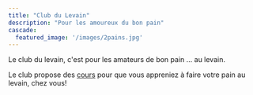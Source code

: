 ```yaml
---
title: "Club du Levain"
description: "Pour les amoureux du bon pain"
cascade:
  featured_image: '/images/2pains.jpg'
---
```


Le club du levain, c'est pour les amateurs de bon pain ... au levain.

Le club propose des [cours](/content/cours.md "Cours") pour que vous appreniez à faire votre pain au levain, chez vous!


